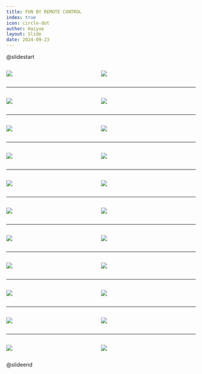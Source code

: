 ```yaml
---
title: FUN BY REMOTE CONTROL
index: true
icon: circle-dot
author: Haiyue
layout: Slide
date: 2024-09-23
---
```

 
@slidestart

<div style="display:flex">
<div style="flex:1">

![](/reading/english/Level-Z/FUN%20BY%20REMOTE%20CONTROL/001.webp)
</div>
<div style="flex:1">

![](/reading/english/Level-Z/FUN%20BY%20REMOTE%20CONTROL/002.webp)
</div>
</div>

---

<div style="display:flex">
<div style="flex:1">

![](/reading/english/Level-Z/FUN%20BY%20REMOTE%20CONTROL/003.webp)
</div>
<div style="flex:1">

![](/reading/english/Level-Z/FUN%20BY%20REMOTE%20CONTROL/004.webp)
</div>
</div>

---

<div style="display:flex">
<div style="flex:1">

![](/reading/english/Level-Z/FUN%20BY%20REMOTE%20CONTROL/005.webp)
</div>
<div style="flex:1">

![](/reading/english/Level-Z/FUN%20BY%20REMOTE%20CONTROL/006.webp)
</div>
</div>

---

<div style="display:flex">
<div style="flex:1">

![](/reading/english/Level-Z/FUN%20BY%20REMOTE%20CONTROL/007.webp)
</div>
<div style="flex:1">

![](/reading/english/Level-Z/FUN%20BY%20REMOTE%20CONTROL/008.webp)
</div>
</div>

---

<div style="display:flex">
<div style="flex:1">

![](/reading/english/Level-Z/FUN%20BY%20REMOTE%20CONTROL/009.webp)
</div>
<div style="flex:1">

![](/reading/english/Level-Z/FUN%20BY%20REMOTE%20CONTROL/010.webp)
</div>
</div>

---

<div style="display:flex">
<div style="flex:1">

![](/reading/english/Level-Z/FUN%20BY%20REMOTE%20CONTROL/011.webp)
</div>
<div style="flex:1">

![](/reading/english/Level-Z/FUN%20BY%20REMOTE%20CONTROL/012.webp)
</div>
</div>

---

<div style="display:flex">
<div style="flex:1">

![](/reading/english/Level-Z/FUN%20BY%20REMOTE%20CONTROL/013.webp)
</div>
<div style="flex:1">

![](/reading/english/Level-Z/FUN%20BY%20REMOTE%20CONTROL/014.webp)
</div>
</div>

---

<div style="display:flex">
<div style="flex:1">

![](/reading/english/Level-Z/FUN%20BY%20REMOTE%20CONTROL/015.webp)
</div>
<div style="flex:1">

![](/reading/english/Level-Z/FUN%20BY%20REMOTE%20CONTROL/016.webp)
</div>
</div>

---

<div style="display:flex">
<div style="flex:1">

![](/reading/english/Level-Z/FUN%20BY%20REMOTE%20CONTROL/017.webp)
</div>
<div style="flex:1">

![](/reading/english/Level-Z/FUN%20BY%20REMOTE%20CONTROL/018.webp)
</div>
</div>

---

<div style="display:flex">
<div style="flex:1">

![](/reading/english/Level-Z/FUN%20BY%20REMOTE%20CONTROL/019.webp)
</div>
<div style="flex:1">

![](/reading/english/Level-Z/FUN%20BY%20REMOTE%20CONTROL/020.webp)
</div>
</div>

---

<div style="display:flex">
<div style="flex:1">

![](/reading/english/Level-Z/FUN%20BY%20REMOTE%20CONTROL/021.webp)
</div>
<div style="flex:1">

![](/reading/english/Level-Z/FUN%20BY%20REMOTE%20CONTROL/022.webp)
</div>
</div>

@slideend